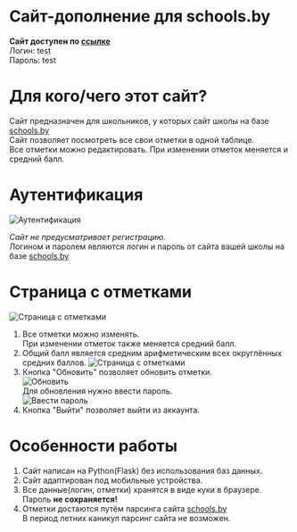 # Сайт-дополнение для schools.by

**Сайт доступен по <a href='http://MaxZayats.pythonanywhere.com/'>ссылке</a>**<br>
Логин: test<br>Пароль: test

# Для кого/чего этот сайт?
  Сайт предназначен для школьников, у которых сайт школы на базе <a href='https://schools.by/'>schools.by</a><br>
  Сайт позволяет посмотреть все свои отметки в одной таблице.<br>
  Все отметки можно редактировать. При изменении отметок меняется и средний балл.

# Аутентификация
  ![Аутентификация](https://i.imgur.com/N7Zg5OQ.png)
    
  *Сайт не предусматривает регистрацию.*<br>
  Логином и паролем являются логин и пароль от сайта вашей школы на базе <a href='https://schools.by/'>schools.by</a>

# Страница с отметками
  ![Страница с отметками](https://i.imgur.com/kQaUfvj.png)
1. Все отметки можно изменять.<br>
   При изменении отметок также меняется средний балл.
2. Общий балл является средним арифметическим всех округлённых средних баллов.
    ![Страница с отметками](https://i.imgur.com/vmrW5m3.png)
3. Кнопка "Обновить" позволяет обновить отметки.<br>
   ![Обновить](https://i.imgur.com/uksQgLr.png)<br>
   Для обновления нужно ввести пароль.<br>
   ![Ввести пароль](https://i.imgur.com/Vw7ssbi.png)
4. Кнопка "Выйти" позволяет выйти из аккаунта.

# Особенности работы
1. Сайт написан на Python(Flask) без использования баз данных.
2. Сайт адаптирован под мобильные устройства.
3. Все данные(логин, отметки) хранятся в виде куки в браузере.<br>
   Пароль **не сохраняется!**
4. Отметки достаются путём парсинга сайта <a href='https://schools.by/'>schools.by</a><br>
   В период летних каникул парсинг сайта не возможен.
